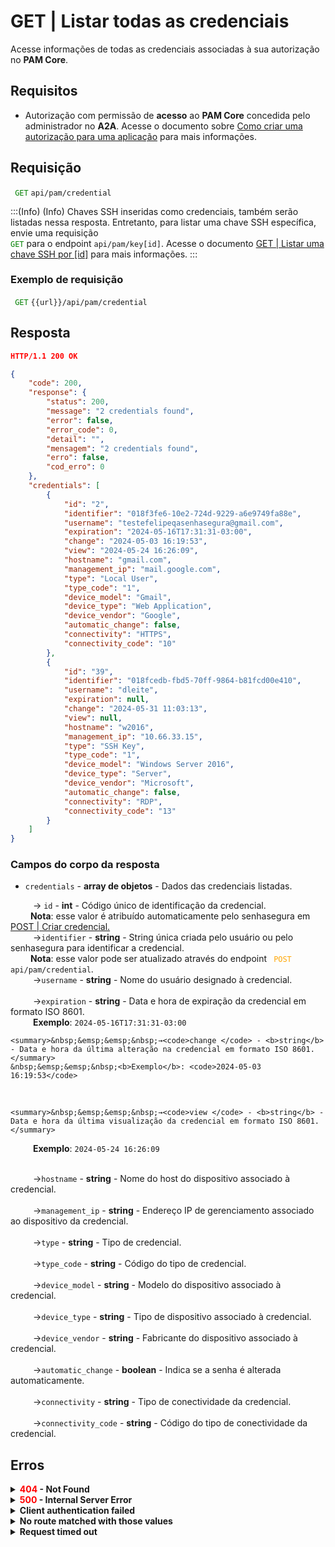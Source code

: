 # GET | Listar todas as credenciais

Acesse informações de todas as credenciais associadas à sua autorização no **PAM Core**.

## Requisitos

* Autorização com permissão de **acesso** ao **PAM Core** concedida pelo administrador no **A2A**.
Acesse o documento sobre [Como criar uma autorização para uma aplicação](/v3-33/docs/pt/a2a-how-to-create-an-authorization-for-an-application) para mais informações.


## Requisição


 <code><span style="color:green"> GET</code></span> `api/pam/credential`

:::(Info) (Info)
Chaves SSH inseridas como credenciais, também serão listadas nessa resposta. Entretanto, para listar uma chave SSH específica, envie uma requisição <code><span style="color:green"> GET</code></span> para o endpoint  `api/pam/key[id]`. Acesse o documento [GET | Listar uma chave SSH por [id]](/v3-33/docs/pt/api-get-list-an-ssh-key) para mais informações. 
:::

### Exemplo de requisição
<code><span style="color:green"> GET</code></span> `{{url}}/api/pam/credential`

## Resposta 

```json 
HTTP/1.1 200 OK
```

``` json
{
    "code": 200,
    "response": {
        "status": 200,
        "message": "2 credentials found",
        "error": false,
        "error_code": 0,
        "detail": "",
        "mensagem": "2 credentials found",
        "erro": false,
        "cod_erro": 0
    },
    "credentials": [
        {
            "id": "2",
            "identifier": "018f3fe6-10e2-724d-9229-a6e9749fa88e",
            "username": "testefelipeqasenhasegura@gmail.com",
            "expiration": "2024-05-16T17:31:31-03:00",
            "change": "2024-05-03 16:19:53",
            "view": "2024-05-24 16:26:09",
            "hostname": "gmail.com",
            "management_ip": "mail.google.com",
            "type": "Local User",
            "type_code": "1",
            "device_model": "Gmail",
            "device_type": "Web Application",
            "device_vendor": "Google",
            "automatic_change": false,
            "connectivity": "HTTPS",
            "connectivity_code": "10"
        },
        {
            "id": "39",
            "identifier": "018fcedb-fbd5-70ff-9864-b81fcd00e410",
            "username": "dleite",
            "expiration": null,
            "change": "2024-05-31 11:03:13",
            "view": null,
            "hostname": "w2016",
            "management_ip": "10.66.33.15",
            "type": "SSH Key",
            "type_code": "1",
            "device_model": "Windows Server 2016",
            "device_type": "Server",
            "device_vendor": "Microsoft",
            "automatic_change": false,
            "connectivity": "RDP",
            "connectivity_code": "13"
        }
    ]
}

```

### Campos do corpo da resposta


* <summary><code>credentials</code> - <b>array de objetos</b> - Dados das credenciais listadas.</summary>

<summary>&nbsp;&emsp;&emsp;&nbsp;→ <code>id</code> - <b><b>int</b></b> - Código único de identificação da credencial.</summary>
&nbsp;&emsp;&emsp;<b>Nota</b>: esse valor é atribuído automaticamente pelo senhasegura em <a href="/v3-33/docs/pt/api-post-create-credential">POST | Criar credencial.</a>

<br>
<summary>&nbsp;&emsp;&emsp;&nbsp;→<code>identifier</code> - <b><b>string</b></b> - String única criada pelo usuário ou pelo senhasegura para identificar a credencial.<summary>
&nbsp;&emsp;&emsp;<b>Nota</b>: esse valor pode ser atualizado através do endpoint <code><span style="color:orange"> POST</code></span> <code>api/pam/credential</code>.
   
<br>
<summary>&nbsp;&emsp;&emsp;&nbsp;→<code>username</code> - <b><b>string</b></b> - Nome do usuário designado à credencial.</summary>

<br>
<summary>&nbsp;&emsp;&emsp;&nbsp;→<code>expiration</code> - <b>string</b> - Data e hora de expiração da credencial em formato ISO 8601.</summary>
    &nbsp;&emsp;&emsp;&nbsp;<b>Exemplo</b>: <code>2024-05-16T17:31:31-03:00</code>

<br>


    <summary>&nbsp;&emsp;&emsp;&nbsp;→<code>change </code> - <b>string</b> - Data e hora da última alteração na credencial em formato ISO 8601.</summary>
    &nbsp;&emsp;&emsp;&nbsp;<b>Exemplo</b>: <code>2024-05-03 16:19:53</code>

<br>

    <summary>&nbsp;&emsp;&emsp;&nbsp;→<code>view </code> - <b>string</b> - Data e hora da última visualização da credencial em formato ISO 8601.</summary>
&nbsp;&emsp;&emsp;&nbsp;<b>Exemplo</b>: <code>2024-05-24 16:26:09</code>

<br>
    
<summary>&nbsp;&emsp;&emsp;&nbsp;→<code>hostname</code> - <b>string</b> - Nome do host do dispositivo associado à credencial.</summary>

    
<br>    
<summary>&nbsp;&emsp;&emsp;&nbsp;→<code>management_ip</code> - <b>string</b> - Endereço IP de gerenciamento associado ao dispositivo da credencial.</summary>


<br>
<summary>&nbsp;&emsp;&emsp;&nbsp;→<code>type</code> - <b>string</b> - Tipo de credencial.</summary> 


<br>
<summary>&nbsp;&emsp;&emsp;&nbsp;→<code>type_code</code> - <b>string</b> - Código do tipo de credencial.</summary>
 

<br>
<summary>&nbsp;&emsp;&emsp;&nbsp;→<code>device_model</code> - <b>string</b> - Modelo do dispositivo associado à credencial.</summary> 

<br>
<summary>&nbsp;&emsp;&emsp;&nbsp;→<code>device_type</code> - <b>string</b> - Tipo de dispositivo associado à credencial.</summary> 

<br>
<summary>&nbsp;&emsp;&emsp;&nbsp;→<code>device_vendor</code> - <b>string</b> - Fabricante do dispositivo associado à credencial.</summary> 

<br>
<summary>&nbsp;&emsp;&emsp;&nbsp;→<code>automatic_change</code> - <b>boolean</b> - Indica se a senha é alterada automaticamente.</summary> 

<br>
<summary>&nbsp;&emsp;&emsp;&nbsp;→<code>connectivity</code> - <b>string</b> - Tipo de conectividade da credencial.</summary>

<br>
<summary>&nbsp;&emsp;&emsp;&nbsp;→<code>connectivity_code</code> - <b>string</b> - Código do tipo de conectividade da credencial.</summary>


## Erros

<details>
    <summary><b><span style="color:red">404</span> - Not Found</b></summary>

***

<p><b>Mensagem: "Resource sub not found"</b>
<p><b>Possível causa</b>: a URL ou o recurso solicitado não está correto.<br>
        
<b>Solução</b>: verifique a URL e envie a requisição novamente.</p>


***

</details>

<details>
 
<summary><b><span style="color:red">500</span> - Internal Server Error</b></summary>

***

<b>Mensagem: "Unexpected error"</b><br>
<p><b>Possível causa</b>: o erro está no servidor senhasegura.<br>
        
<b>Solução</b>: contate o time de suporte para mais informações.</p>

* * *  
<b>Mensagem: "You are not authorized to access this resource"</b>    
<br><b>Possível causa</b>: você não possui autorização para acessar esse recurso. 
     
<b>Solução</b>: solicite ao administrador que revise sua permissão de acesso aos recursos do <b>PAM Core</b> no <b>A2A</b>.
   
    

* * *
</details>  

<details>
<summary><b>Client authentication failed</b></summary>

*** 
   
<b>Mensagem: "Client authentication failed."</b>
<p><b>Possível causa</b>: falha na autenticação da sua aplicação com o servidor senhasegura.<br>
        
   <b>Solução</b>: verifique os parâmetros de autenticação como <code>Access Token URL</code>, <code>Client ID</code> e <code>Client secret</code> e solicite um novo token de acesso.</p>

     
* * * 
</details>
    
<details>
    <summary><b>No route matched with those values</b></summary>

***   
    
<b>Mensagem: "No route matched with those values"</b>    
<p><b>Possível causa</b>: ausência do header de autorização na requisição de API.<br>
        
  <b>Solução</b>: solicite um novo token de acesso.</p>

 
* * *
</details>

<details>
    <summary><b> Request timed out</b></summary>

***   
    
<b>Mensagem: "Request timed out"</b>
<p><b>Possível causa</b>: o tempo da requisição se esgotou. <br>
        
<b>Solução</b>: verifique a conectividade entre a origem da requisição e o servidor senhasegura.</p>
</details> 